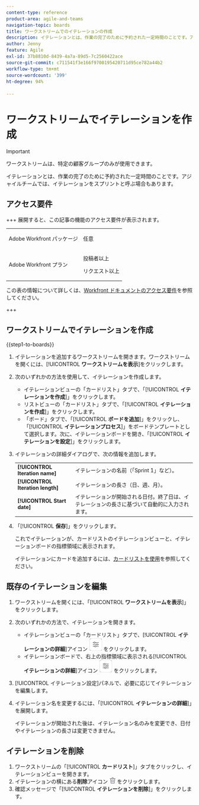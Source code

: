 ```yaml
---
content-type: reference
product-area: agile-and-teams
navigation-topic: boards
title: ワークストリームでのイテレーションの作成
description: イテレーションとは、作業の完了のために予約された一定時間のことです。アジャイルチームでは、イテレーションをスプリントと呼ぶ場合もあります。
author: Jenny
feature: Agile
exl-id: 37b8810d-8439-4a7a-89d5-7c2560422ace
source-git-commit: c711541f3e166f9700195420711d95ce782a44b2
workflow-type: tm+mt
source-wordcount: '399'
ht-degree: 94%

---
```


# ワークストリームでイテレーションを作成

>[!IMPORTANT]
>
>ワークストリームは、特定の顧客グループのみが使用できます。

イテレーションとは、作業の完了のために予約された一定時間のことです。アジャイルチームでは、イテレーションをスプリントと呼ぶ場合もあります。

## アクセス要件

+++ 展開すると、この記事の機能のアクセス要件が表示されます。

<table style="table-layout:auto"> 
 <col> 
 <col> 
 <tbody> 
  <tr> 
   <td role="rowheader">Adobe Workfront パッケージ</td> 
   <td> <p>任意</p> </td> 
  </tr> 
  <tr> 
   <td role="rowheader">Adobe Workfront プラン</td> 
   <td> 
   <p>投稿者以上</p> 
   <p>リクエスト以上</p>
   </td> 
  </tr>  
 </tbody> 
</table>

この表の情報について詳しくは、[Workfront ドキュメントのアクセス要件](/help/quicksilver/administration-and-setup/add-users/access-levels-and-object-permissions/access-level-requirements-in-documentation.md)を参照してください。

+++

## ワークストリームでイテレーションを作成

{{step1-to-boards}}

1. イテレーションを追加するワークストリームを開きます。ワークストリームを開くには、[!UICONTROL **ワークストリームを表示**]&#x200B;をクリックします。
1. 次のいずれかの方法を使用して、イテレーションを作成します。

   * イテレーションビューの「カードリスト」タブで、「[!UICONTROL **イテレーションを作成**]」をクリックします。
   * リストビューの「カードリスト」タブで、「[!UICONTROL **イテレーションを作成**]」をクリックします。
   * 「ボード」タブで、「[!UICONTROL **ボードを追加**]」をクリックし、「[!UICONTROL **イテレーションプロセス**]」をボードテンプレートとして選択します。次に、イテレーションボードを開き、「[!UICONTROL **イテレーションを設定**]」をクリックします。

1. イテレーションの詳細ダイアログで、次の情報を追加します。

   <table style="table-layout:auto"> 
    <tbody> 
     <tr> 
      <td><strong>[!UICONTROL Iteration name]</strong></td> 
      <td>イテレーションの名前（「Sprint 1」など）。</td> 
     </tr> 
     <tr> 
      <td><strong>[!UICONTROL Iteration length]</strong></td> 
      <td>イテレーションの長さ（日、週、月）。</td> 
     </tr>
     <tr> 
      <td><strong>[!UICONTROL Start date]</strong></td> 
      <td>イテレーションが開始される日付。終了日は、イテレーションの長さに基づいて自動的に入力されます。</td> 
     </tr> 
    </tbody> 
   </table>

1. 「[!UICONTROL **保存**]」をクリックします。

   これでイテレーションが、カードリストのイテレーションビューと、イテレーションボードの指標領域に表示されます。

   イテレーションにカードを追加するには、[カードリストを使用](/help/quicksilver/agile/use-boards-agile-planning-tools/use-card-list.md)を参照してください。

## 既存のイテレーションを編集

1. ワークストリームを開くには、「[!UICONTROL **ワークストリームを表示**]」をクリックします。
1. 次のいずれかの方法で、イテレーションを開きます。

   * イテレーションビューの「カードリスト」タブで、[!UICONTROL **イテレーションの詳細**]&#x200B;アイコン ![イテレーションの詳細](assets/iteration-details-button.png) をクリックします。
   * イテレーションボードで、右上の指標領域に表示される&#x200B;[!UICONTROL **イテレーションの詳細**]&#x200B;アイコン ![イテレーションの詳細](assets/iteration-details-button.png) をクリックします。

1. [!UICONTROL イテレーション設定]パネルで、必要に応じてイテレーションを編集します。
1. イテレーション名を変更するには、「[!UICONTROL **イテレーションの詳細**]」を展開します。

   イテレーションが開始された後は、イテレーション名のみを変更でき、日付やイテレーションの長さは変更できません。

<!--   

1. <span class="preview">To add goals to the iteration, expand [!UICONTROL **Goals**].</span>
1. <span class="preview">Click [!UICONTROL **Add goal**], and type the goal name.</span>

   <span class="preview">As goals are completed during the iteration, you can select the check box to mark them complete, or click the **Delete** icon ![Delete icon](assets/delete.png) to delete a goal. The metrics area on the top right of the iteration shows how many goals exist and how many have been completed.</span>

<div class="preview">

## Assign cards to the next iteration

Use the [!UICONTROL Next Iteration] column to move cards from the current iteration to the next iteration, without sending them to the backlog first.

1. Move a card to the [!UICONTROL **Next Iteration**] column, or add a new card directly in the column.
1. Access the next iteration by clicking the [!UICONTROL **Next Iteration**] column title, or by clicking the up-pointing arrow next to the iteration name on the top of the screen.

   The cards that you marked to come over to the next iteration are placed in the columns that correspond with their status.

</div>
-->

## イテレーションを削除

1. ワークストリームの「[!UICONTROL **カードリスト**]」タブをクリックし、イテレーションビューを開きます。
1. イテレーションの横にある&#x200B;**削除**&#x200B;アイコン ![削除アイコン](assets/delete.png) をクリックします。
1. 確認メッセージで「[!UICONTROL **イテレーションを削除**]」をクリックします。
